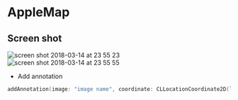 # AppleMap

## Screen shot
![screen shot 2018-03-14 at 23 55 23](https://user-images.githubusercontent.com/37354340/37407087-972bffba-27e4-11e8-8527-6c5d6618f434.png)
![screen shot 2018-03-14 at 23 55 55](https://user-images.githubusercontent.com/37354340/37407089-975f941a-27e4-11e8-8c8e-5c1fc52df88e.png)

* Add annotation
```Swift
addAnnotation(image: "image name", coordinate: CLLocationCoordinate2D(latitude: lat, longitude: longi))
```
